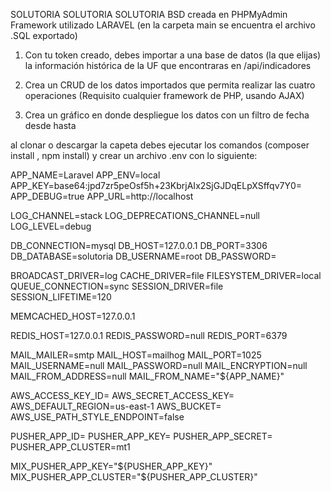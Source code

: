 SOLUTORIA SOLUTORIA SOLUTORIA
BSD creada en PHPMyAdmin
Framework utilizado LARAVEL
(en la carpeta main se encuentra el archivo .SQL exportado)

1) Con tu token creado, debes importar a una base de datos (la que elijas) la información histórica de la UF que encontraras en /api/indicadores 

2) Crea un CRUD de los datos importados que permita realizar las cuatro operaciones  (Requisito cualquier framework de PHP, usando AJAX)

3) Crea un gráfico en donde despliegue los datos con un filtro de fecha desde hasta

al clonar o descargar la capeta debes ejecutar los comandos (composer install , npm install)
y crear un archivo .env con lo siguiente:

APP_NAME=Laravel
APP_ENV=local
APP_KEY=base64:jpd7zr5peOsf5h+23KbrjAIx2SjGJDqELpXSffqv7Y0=
APP_DEBUG=true
APP_URL=http://localhost

LOG_CHANNEL=stack
LOG_DEPRECATIONS_CHANNEL=null
LOG_LEVEL=debug

DB_CONNECTION=mysql
DB_HOST=127.0.0.1
DB_PORT=3306
DB_DATABASE=solutoria
DB_USERNAME=root
DB_PASSWORD=

BROADCAST_DRIVER=log
CACHE_DRIVER=file
FILESYSTEM_DRIVER=local
QUEUE_CONNECTION=sync
SESSION_DRIVER=file
SESSION_LIFETIME=120

MEMCACHED_HOST=127.0.0.1

REDIS_HOST=127.0.0.1
REDIS_PASSWORD=null
REDIS_PORT=6379

MAIL_MAILER=smtp
MAIL_HOST=mailhog
MAIL_PORT=1025
MAIL_USERNAME=null
MAIL_PASSWORD=null
MAIL_ENCRYPTION=null
MAIL_FROM_ADDRESS=null
MAIL_FROM_NAME="${APP_NAME}"

AWS_ACCESS_KEY_ID=
AWS_SECRET_ACCESS_KEY=
AWS_DEFAULT_REGION=us-east-1
AWS_BUCKET=
AWS_USE_PATH_STYLE_ENDPOINT=false

PUSHER_APP_ID=
PUSHER_APP_KEY=
PUSHER_APP_SECRET=
PUSHER_APP_CLUSTER=mt1

MIX_PUSHER_APP_KEY="${PUSHER_APP_KEY}"
MIX_PUSHER_APP_CLUSTER="${PUSHER_APP_CLUSTER}"
